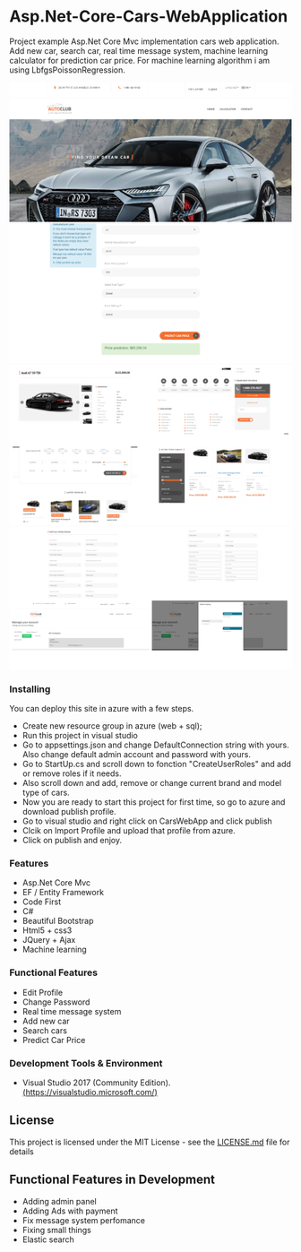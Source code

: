 # Asp.Net-Core-Cars-WebApplication

Project example Asp.Net Core Mvc implementation cars web application.
Add new car, search car, real time message system, machine learning calculator for prediction car price.
For machine learning algorithm i am using LbfgsPoissonRegression.

![inventory](https://github.com/deyanstoyanov10/Cars-Web-Application/blob/master/CarsWebApp/wwwroot/images/main.png)
![inventory](https://github.com/deyanstoyanov10/Cars-Web-Application/blob/master/CarsWebApp/wwwroot/images/calculator.png)
![inventory](https://github.com/deyanstoyanov10/Cars-Web-Application/blob/master/CarsWebApp/wwwroot/images/functionsOne.jpg)
![inventory](https://github.com/deyanstoyanov10/Cars-Web-Application/blob/master/CarsWebApp/wwwroot/images/functionsTwo.jpg)

### Installing

You can deploy this site in azure with a few steps.

* Create new resource group in azure (web + sql);
* Run this project in visual studio
* Go to appsettings.json and change DefaultConnection string with yours. Also change default admin account and password with yours.
* Go to StartUp.cs and scroll down to fonction "CreateUserRoles" and add or remove roles if it needs.
* Also scroll down and add, remove or change current brand and model type of cars.
* Now you are ready to start this project for first time, so go to azure and download publish profile.
* Go to visual studio and right click on CarsWebApp and click publish
* Clcik on Import Profile and upload that profile from azure.
* Click on publish and enjoy.

### Features

* Asp.Net Core Mvc
* EF / Entity Framework
* Code First
* C#
* Beautiful Bootstrap
* Html5 + css3
* JQuery + Ajax
* Machine learning

### Functional Features

* Edit Profile
* Change Password
* Real time message system
* Add new car
* Search cars
* Predict Car Price

### Development Tools & Environment

* Visual Studio 2017 (Community Edition). [(https://visualstudio.microsoft.com/)](https://visualstudio.microsoft.com/)

## License

This project is licensed under the MIT License - see the [LICENSE.md](LICENSE.md) file for details

## Functional Features in Development

* Adding admin panel
* Adding Ads with payment
* Fix message system perfomance
* Fixing small things
* Elastic search
